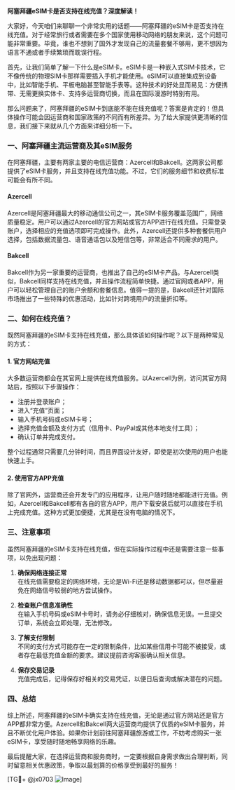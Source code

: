 **阿塞拜疆eSIM卡是否支持在线充值？深度解读！**

大家好，今天咱们来聊聊一个非常实用的话题——阿塞拜疆的eSIM卡是否支持在线充值。对于经常旅行或者需要在多个国家使用移动网络的朋友来说，这个问题可能非常重要。毕竟，谁也不想到了国外才发现自己的流量套餐不够用，更不想因为语言不通或者手续繁琐而耽误行程。

首先，让我们简单了解一下什么是eSIM卡。eSIM卡是一种嵌入式SIM卡技术，它不像传统的物理SIM卡那样需要插入手机才能使用。eSIM可以直接集成到设备中，比如智能手机、平板电脑甚至智能手表等。这种技术的好处显而易见：方便携带、无需更换实体卡、支持多运营商切换，而且在国际漫游时特别有用。

那么问题来了，阿塞拜疆的eSIM卡到底能不能在线充值呢？答案是肯定的！但具体操作可能会因运营商和国家政策的不同而有所差异。为了给大家提供更清晰的信息，我们接下来就从几个方面来详细分析一下。

### 一、阿塞拜疆主流运营商及其eSIM服务

在阿塞拜疆，主要有两家主要的电信运营商：Azercell和Bakcell。这两家公司都提供了eSIM卡服务，并且支持在线充值功能。不过，它们的服务细节和收费标准可能会有所不同。

#### Azercell
Azercell是阿塞拜疆最大的移动通信公司之一，其eSIM卡服务覆盖范围广，网络质量稳定。用户可以通过Azercell的官方网站或官方APP进行在线充值。只需登录账户，选择相应的充值选项即可完成操作。此外，Azercell还提供多种套餐供用户选择，包括数据流量包、语音通话包以及短信包等，非常适合不同需求的用户。

#### Bakcell
Bakcell作为另一家重要的运营商，也推出了自己的eSIM卡产品。与Azercell类似，Bakcell同样支持在线充值，并且操作流程简单快捷。通过官网或者APP，用户可以轻松管理自己的账户余额和套餐信息。值得一提的是，Bakcell还针对国际市场推出了一些特殊的优惠活动，比如针对跨境用户的流量折扣等。

### 二、如何在线充值？

既然阿塞拜疆的eSIM卡支持在线充值，那么具体该如何操作呢？以下是两种常见的方式：

#### 1. 官方网站充值
大多数运营商都会在其官网上提供在线充值服务。以Azercell为例，访问其官方网站后，按照以下步骤操作：
- 注册并登录账户；
- 进入“充值”页面；
- 输入手机号码或eSIM卡号；
- 选择充值金额及支付方式（信用卡、PayPal或其他本地支付工具）；
- 确认订单并完成支付。

整个过程通常只需要几分钟时间，而且界面设计友好，即使是初次使用的用户也能快速上手。

#### 2. 使用官方APP充值
除了官网外，运营商还会开发专门的应用程序，让用户随时随地都能进行充值。例如，Azercell和Bakcell都有各自的官方APP，用户下载安装后就可以直接在手机上完成充值。这种方式更加便捷，尤其是在没有电脑的情况下。

### 三、注意事项

虽然阿塞拜疆的eSIM卡支持在线充值，但在实际操作过程中还是需要注意一些事项，以免出现问题：

1. **确保网络连接正常**  
   在线充值需要稳定的网络环境，无论是Wi-Fi还是移动数据都可以，但尽量避免在网络信号较弱的地方尝试操作。

2. **检查账户信息准确性**  
   在输入手机号码或eSIM卡号时，请务必仔细核对，确保信息无误。一旦提交订单，系统会立即处理，无法修改。

3. **了解支付限制**  
   不同的支付方式可能存在一定的限制条件，比如某些信用卡可能不被接受，或者存在最低充值金额的要求。建议提前咨询客服确认相关信息。

4. **保存交易记录**  
   充值完成后，记得保存好相关的交易凭证，以便日后查询或解决潜在的问题。

### 四、总结

综上所述，阿塞拜疆的eSIM卡确实支持在线充值，无论是通过官方网站还是官方APP都非常方便。Azercell和Bakcell两大运营商均提供了优质的eSIM卡服务，并且不断优化用户体验。如果你计划前往阿塞拜疆旅游或工作，不妨考虑购买一张eSIM卡，享受随时随地畅享网络的乐趣。

最后提醒大家，在选择运营商和服务商时，一定要根据自身需求做出合理判断，同时留意相关优惠政策，争取以最划算的价格享受到最好的服务！

[TG💪+ @jx0703 ![Image](https://github.com/user-attachments/assets/dbca1d08-cadb-493c-b0ec-ad6f7a83f270)]
